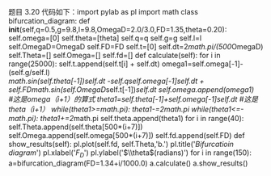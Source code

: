 题目 3.20
代码如下：import pylab as pl
import math
class bifurcation_diagram:
    def __init__(self,q=0.5,g=9.8,l=9.8,OmegaD=2.0/3.0,FD=1.35,theta=0.20):
        self.omega=[0]
        self.theta=[theta]
        self.q=q
        self.g=g
        self.l=l
        self.OmegaD=OmegaD
        self.FD=FD
        self.t=[0]
        self.dt=2*math.pi/(500*OmegaD)
        self.Theta=[]
        self.Omega=[]
        self.fd=[]
    def calculate(self):
        for i in range(25000):
            self.t.append(self.t[i] + self.dt)
            omega1=self.omega[-1]-(self.g/self.l)*\
            math.sin(self.theta[-1])*self.dt -self.q*self.omega[-1]*self.dt +\
            self.FD*math.sin(self.OmegaD*self.t[-1])*self.dt
            self.omega.append(omega1)            
            #这是omega（i+1）的算式
            theta1=self.theta[-1]+self.omega[-1]*self.dt
            #这是theta（i+1）
            while(theta1>=math.pi):
                 theta1-=2*math.pi
            while(theta1<=-math.pi):
                 theta1+=2*math.pi
            self.theta.append(theta1)
        for i in range(40):
            self.Theta.append(self.theta[500*(i+7)])
            self.Omega.append(self.omega[500*(i+7)])
            self.fd.append(self.FD)
    def show_results(self):
        pl.plot(self.fd, self.Theta,'b.')
        pl.title('$Bifurcatioin$ $diagram$')
        pl.xlabel('$F_{D}$')
        pl.ylabel('$\\theta$(radians)')
for i in range(150):
    a=bifurcation_diagram(FD=1.34+i/1000.0)
    a.calculate()
    a.show_results()
    
